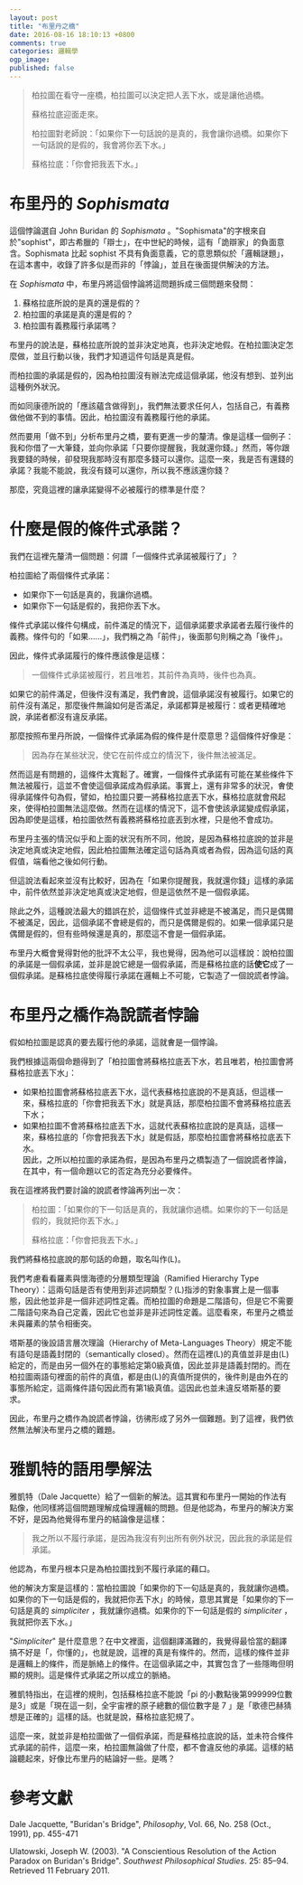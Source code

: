 ```yaml
---
layout: post
title: "布里丹之橋"
date: 2016-08-16 18:10:13 +0800
comments: true
categories: 邏輯學
ogp_image: 
published: false
---
```


> 柏拉圖在看守一座橋，柏拉圖可以決定把人丟下水，或是讓他過橋。
> 
> 蘇格拉底迎面走來。
> 
> 柏拉圖對老師說：「如果你下一句話說的是真的，我會讓你過橋。如果你下一句話說的是假的，我會將你丟下水。」
> 
> 蘇格拉底：「你會把我丟下水。」

# 布里丹的 *Sophismata*

這個悖論選自 John Buridan 的 *Sophismata* 。"Sophismata"的字根來自於"sophist"，即古希臘的「辯士」，在中世紀的時候，這有「詭辯家」的負面意含。Sophismata 比起 sophist 不具有負面意義，它的意思類似於「邏輯謎題」，在這本書中，收錄了許多似是而非的「悖論」，並且在後面提供解決的方法。

在 *Sophismata* 中，布里丹將這個悖論將這問題拆成三個問題來發問：

 1. 蘇格拉底所說的是真的還是假的？
 2. 柏拉圖的承諾是真的還是假的？
 3. 柏拉圖有義務履行承諾嗎？

布里丹的說法是，蘇格拉底所說的並非決定地真，也非決定地假。在柏拉圖決定怎麼做，並且行動以後，我們才知道這件句話是真是假。

而柏拉圖的承諾是假的，因為柏拉圖沒有辦法完成這個承諾，他沒有想到、並列出這種例外狀況。

而如同康德所說的「應該蘊含做得到」，我們無法要求任何人，包括自己，有義務做他做不到的事情。因此，柏拉圖沒有義務履行他的承諾。

然而要用「做不到」分析布里丹之橋，要有更進一步的釐清。像是這樣一個例子：我和你借了一大筆錢，並向你承諾「只要你提醒我，我就還你錢。」然而，等你跟我要錢的時候，卻發現我那時沒有那麼多錢可以還你。這麼一來，我是否有還錢的承諾？我能不能說，我沒有錢可以還你，所以我不應該還你錢？

那麼，究竟這裡的讓承諾變得不必被履行的標準是什麼？

# 什麼是假的條件式承諾？

我們在這裡先釐清一個問題：何謂「一個條件式承諾被履行了」？

柏拉圖給了兩個條件式承諾：

* 如果你下一句話是真的，我讓你過橋。
* 如果你下一句話是假的，我把你丟下水。

條件式承諾以條件句構成，前件滿足的情況下，這個承諾要求承諾者去履行後件的義務。條件句的「如果......」，我們稱之為「前件」，後面那句則稱之為「後件」。

因此，條件式承諾履行的條件應該像是這樣：

> 一個條件式承諾被履行，若且唯若，其前件為真時，後件也為真。

如果它的前件滿足，但後件沒有滿足，我們㑹說，這個承諾沒有被履行。如果它的前件沒有滿足，那麼後件無論如何是否滿足，承諾都算是被履行：或者更精確地說，承諾者都沒有違反承諾。

那麼按照布里丹所說，一個條件式承諾為假的條件是什麼意思？這個條件好像是：

> 因為存在某些狀況，使它在前件成立的情況下，後件無法被滿足。

然而這是有問題的，這條件太寬鬆了。確實，一個條件式承諾有可能在某些條件下無法被履行，這並不會使這個承諾成為假承諾。事實上，還有非常多的狀況，㑹使得承諾條件句為假，譬如，柏拉圖只要一將蘇格拉底丟下水，蘇格拉底就會飛起來，使得柏拉圖無法這麼做。然而在這樣的情況下，這不會使該承諾變成假承諾，因為即使是這樣，柏拉圖依然有義務將蘇格拉底丟到水裡，只是他不會成功。

布里丹主張的情況似乎和上面的狀況有所不同，他說，是因為蘇格拉底說的並非是決定地真或決定地假，因此柏拉圖無法確定這句話為真或者為假，因為這句話的真假值，端看他之後如何行動。

但這說法看起來並沒有比較好，因為在「如果你提醒我，我就還你錢」這樣的承諾中，前件依然並非決定地真或決定地假，但是這依然不是一個假承諾。

除此之外，這種說法最大的錯誤在於，這個條件式並非總是不被滿足，而只是偶爾不被滿足，因此，這個承諾不會總是假的，而只是偶爾是假的。如果一個承諾只是偶爾是假的，但有些時候還是真的，那麼這不會是一個假承諾。

布里丹大概會覺得對他的批評不太公平，我也覺得，因為他可以這樣說：說柏拉圖的承諾是一個假承諾，並非是說它總是一個假承諾，而是蘇格拉底的話**使它**成了一個假承諾。是蘇格拉底使得履行承諾在邏輯上不可能，它製造了一個說謊者悖論。

# 布里丹之橋作為說謊者悖論

假如柏拉圖是認真的要去履行他的承諾，這就㑹是一個悖論。

我們根據這兩個命題得到了「柏拉圖會將蘇格拉底丟下水，若且唯若，柏拉圖會將蘇格拉底丟下水」：

* 如果柏拉圖會將蘇格拉底丟下水，這代表蘇格拉底說的不是真話，但這樣一來，蘇格拉底的「你會把我丟下水」就是真話，那麼柏拉圖不會將蘇格拉底丟下水；
* 如果柏拉圖不會將蘇格拉底丟下水，這就代表蘇格拉底說的是真話，這樣一來，蘇格拉底的「你會把我丟下水」就是假話，那麼柏拉圖會將蘇格拉底丟下水。                     
因此，之所以柏拉圖的承諾為假，是因為布里丹之橋製造了一個說謊者悖論，在其中，有一個命題以它的否定為充分必要條件。

我在這裡將我們要討論的說謊者悖論再列出一次：

> 柏拉圖：「如果你的下一句話是真的，我就讓你過橋。如果你的下一句話是假的，我就把你丟下水。」
> 
> 蘇格拉底：「你會把我丟下水。」

我們將蘇格拉底說的那句話的命題，取名叫作(L)。

我們考慮看看羅素與懷海德的分層類型理論（Ramified Hierarchy Type Theory）：這兩句話是否有使用到非述詞類型？(L)指涉的對象事實上是一個事態，因此他並非是一個非述詞性定義。而柏拉圖的命題是二階語句，但是它不需要二階語句來為自己定義，因此它也並非是非述詞性定義。這麼看來，布里丹之橋並未與羅素的禁令相衝突。

塔斯基的後設語言層次理論（Hierarchy of Meta-Languages Theory）規定不能有語句是語義封閉的（semantically closed）。然而在這裡(L)的真值並非是由(L)給定的，而是由另一個外在的事態給定第0級真值，因此並非是語義封閉的。而在柏拉圖兩語句裡面的前件的真值，都是由(L)的真值所提供的，後件則是由外在的事態所給定，這兩條件語句因此而有第1級真值。這因此也並未違反塔斯基的要求。

因此，布里丹之橋作為說謊者悖論，彷彿形成了另外一個難題。到了這裡，我們依然無法解決布里丹之橋的難題。

# 雅凱特的語用學解法

雅凱特（Dale Jacquette）給了一個新的解法。這其實和布里丹一開始的作法有點像，他同樣將這個問題理解成倫理邏輯的問題。但是他認為，布里丹的解決方案不好，是因為他覺得布里丹的結論像是這樣：

> 我之所以不履行承諾，是因為我沒有列出所有例外狀況，因此我的承諾是假承諾。

他認為，布里丹根本只是為柏拉圖找到不履行承諾的藉口。

他的解決方案是這樣的：當柏拉圖說「如果你的下一句話是真的，我就讓你過橋。如果你的下一句話是假的，我就把你丟下水」的時候，意思其實是「如果你的下一句話是真的 *simpliciter* ，我就讓你過橋。如果你的下一句話是假的 *simpliciter* ，我就把你丟下水。」

"*Simpliciter*" 是什麼意思？在中文裡面，這個翻譯滿難的，我覺得最恰當的翻譯搞不好是「，你懂的」，也就是說，這裡的真是有條件的。然而，這樣的條件並非是邏輯上的條件，而是脈絡上的條件。在這個承諾之中，其實包含了一些隱晦但明顯的規則。這是條件式承諾之所以成立的脈絡。

雅凱特指出，在這裡的規則，包括蘇格拉底不能說「pi 的小數點後第999999位數是3」或是「現在這一刻，全宇宙裡的原子總數的個位數字是 7 」是「歌德巴赫猜想是正確的」這樣的話。也就是說，蘇格拉底犯規了。

這麼一來，就並非是柏拉圖做了一個假承諾，而是蘇格拉底說的話，並未符合條件式承諾的前件，這麼一來，柏拉圖無論做了什麼，都不會違反他的承諾。這樣的結論聽起來，好像比布里丹的結論好一些。是嗎？

# 參考文獻

Dale Jacquette, "Buridan's Bridge", *Philosophy*, Vol. 66, No. 258 (Oct., 1991), pp. 455-471

Ulatowski, Joseph W. (2003). "A Conscientious Resolution of the Action Paradox on Buridan's Bridge". *Southwest Philosophical Studies*. 25: 85–94. Retrieved 11 February 2011.
